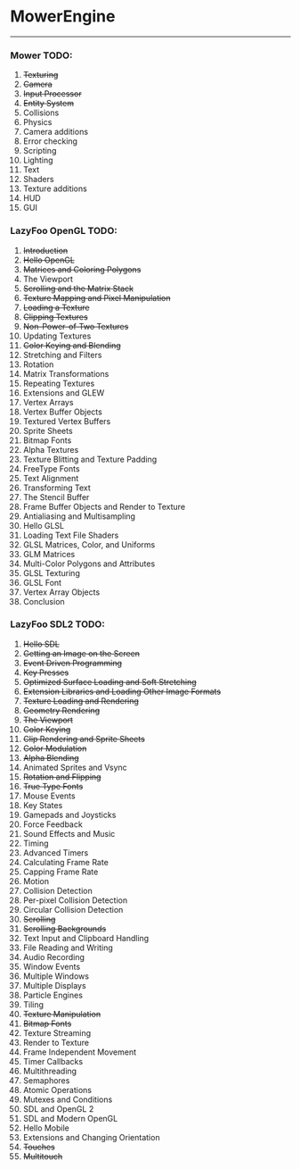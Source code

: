 # MowerEngine
___
### Mower TODO:
1. ~~Texturing~~
1. ~~Camera~~
1. ~~Input Processor~~
1. ~~Entity System~~
1. Collisions
1. Physics
1. Camera additions
1. Error checking
1. Scripting
1. Lighting
1. Text
1. Shaders
1. Texture additions
1. HUD
1. GUI

### LazyFoo OpenGL TODO:
1. ~~Introduction~~
1. ~~Hello OpenGL~~
1. ~~Matrices and Coloring Polygons~~
1. The Viewport
1. ~~Scrolling and the Matrix Stack~~
1. ~~Texture Mapping and Pixel Manipulation~~
1. ~~Loading a Texture~~
1. ~~Clipping Textures~~
1. ~~Non-Power-of-Two Textures~~
1. Updating Textures
1. ~~Color Keying and Blending~~
1. Stretching and Filters
1. Rotation
1. Matrix Transformations
1. Repeating Textures
1. Extensions and GLEW
1. Vertex Arrays
1. Vertex Buffer Objects
1. Textured Vertex Buffers
1. Sprite Sheets
1. Bitmap Fonts
1. Alpha Textures
1. Texture Blitting and Texture Padding
1. FreeType Fonts
1. Text Alignment
1. Transforming Text
1. The Stencil Buffer
1. Frame Buffer Objects and Render to Texture
1. Antialiasing and Multisampling
1. Hello GLSL
1. Loading Text File Shaders
1. GLSL Matrices, Color, and Uniforms
1. GLM Matrices
1. Multi-Color Polygons and Attributes
1. GLSL Texturing
1. GLSL Font
1. Vertex Array Objects
1. Conclusion

### LazyFoo SDL2 TODO:
1. ~~Hello SDL~~
1. ~~Getting an Image on the Screen~~
1. ~~Event Driven Programming~~
1. ~~Key Presses~~
1. ~~Optimized Surface Loading and Soft Stretching~~
1. ~~Extension Libraries and Loading Other Image Formats~~
1. ~~Texture Loading and Rendering~~
1. ~~Geometry Rendering~~
1. ~~The Viewport~~
1. ~~Color Keying~~
1. ~~Clip Rendering and Sprite Sheets~~
1. ~~Color Modulation~~
1. ~~Alpha Blending~~
1. Animated Sprites and Vsync
1. ~~Rotation and Flipping~~
1. ~~True Type Fonts~~
1. Mouse Events
1. Key States
1. Gamepads and Joysticks
1. Force Feedback
1. Sound Effects and Music
1. Timing
1. Advanced Timers
1. Calculating Frame Rate
1. Capping Frame Rate
1. Motion
1. Collision Detection
1. Per-pixel Collision Detection
1. Circular Collision Detection
1. ~~Scrolling~~
1. ~~Scrolling Backgrounds~~
1. Text Input and Clipboard Handling
1. File Reading and Writing
1. Audio Recording
1. Window Events
1. Multiple Windows
1. Multiple Displays
1. Particle Engines
1. Tiling
1. ~~Texture Manipulation~~
1. ~~Bitmap Fonts~~
1. Texture Streaming
1. Render to Texture
1. Frame Independent Movement
1. Timer Callbacks
1. Multithreading
1. Semaphores
1. Atomic Operations
1. Mutexes and Conditions
1. SDL and OpenGL 2
1. SDL and Modern OpenGL
1. Hello Mobile
1. Extensions and Changing Orientation
1. ~~Touches~~
1. ~~Multitouch~~
